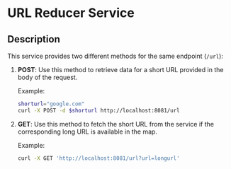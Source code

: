 # URL Reducer Service

## Description

This service provides two different methods for the same endpoint (`/url`):

1. **POST**: Use this method to retrieve data for a short URL provided in the body of the request.

   Example:
    ```bash
   shorturl="google.com"
    curl -X POST -d $shorturl http://localhost:8081/url
    ```

2. **GET**: Use this method to fetch the short URL from the service if the corresponding long URL is available in the
   map.

   Example:
    ```bash
    curl -X GET 'http://localhost:8081/url?url=longurl'
    ```
